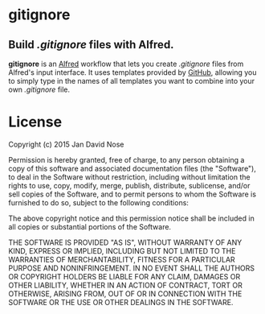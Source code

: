 # gitignore
## Build _.gitignore_ files with Alfred.

**gitignore** is an [Alfred](https://www.alfredapp.com) workflow that lets you
create _.gitignore_ files from Alfred's input interface. It uses templates
provided by [GitHub](https://github.com), allowing you to simply type in the
names of all templates you want to combine into your own _.gitignore_ file.

# License

Copyright (c) 2015 Jan David Nose

Permission is hereby granted, free of charge, to any person obtaining a copy
of this software and associated documentation files (the "Software"), to deal
in the Software without restriction, including without limitation the rights
to use, copy, modify, merge, publish, distribute, sublicense, and/or sell
copies of the Software, and to permit persons to whom the Software is
furnished to do so, subject to the following conditions:

The above copyright notice and this permission notice shall be included in
all copies or substantial portions of the Software.

THE SOFTWARE IS PROVIDED "AS IS", WITHOUT WARRANTY OF ANY KIND, EXPRESS OR
IMPLIED, INCLUDING BUT NOT LIMITED TO THE WARRANTIES OF MERCHANTABILITY,
FITNESS FOR A PARTICULAR PURPOSE AND NONINFRINGEMENT. IN NO EVENT SHALL THE
AUTHORS OR COPYRIGHT HOLDERS BE LIABLE FOR ANY CLAIM, DAMAGES OR OTHER
LIABILITY, WHETHER IN AN ACTION OF CONTRACT, TORT OR OTHERWISE, ARISING FROM,
OUT OF OR IN CONNECTION WITH THE SOFTWARE OR THE USE OR OTHER DEALINGS IN
THE SOFTWARE.
